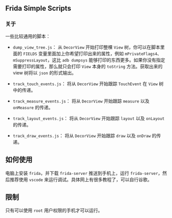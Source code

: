 ## Frida Simple Scripts

### 关于

一些比较通用的脚本：

+ `dump_view_tree.js`： 从 `DecorView` 开始打印整棵 `View` 树，你可以在脚本里面的 `FIELDS` 变量里面加上你希望打印出来的属性，例如 `mPrivateFlags4`、`mSuppressLayout`，这比 `adb dumpsys` 能够打印的东西更多。如果你没有指定需要打印的属性，那么就只会打印 `View` 本身的 `toString` 方法。获取出来的 view 树将以 `json` 的形式输出。

+ `track_touch_events.js`： 将从 `DecorView` 开始跟踪 `TouchEvent` 在 `View` 树中的传递。

+ `track_measure_events.js`： 将从 `DecorView` 开始跟踪 `measure` 以及 `onMeasure` 的传递。

+ `track_layout_events.js`： 将从 `DecorView` 开始跟踪 `layout` 以及 `onLayout` 的传递。

+ `track_draw_events.js`： 将从 `DecorView` 开始跟踪 `draw` 以及 `onDraw` 的传递。

## 如何使用

电脑上安装 `frida`，并下载 `frida-server` 推送到手机上，运行 `frida-server`，然后推荐使用 `vscode` 来运行调试。具体网上有很多教程了，可以自行谷歌。

## 限制

只有可以使用 `root` 用户权限的手机才可以运行。
